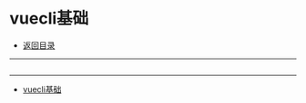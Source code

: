 # vuecli基础

- [返回目录](./README.md)

---

<section class="img-flex-box" >
  <section><img class="lazy-image" data-src="../../images/webfront/vuecli/vuecli-0004.png" alt=""></section>
  <section><img class="lazy-image" data-src="../../images/webfront/vuecli/vuecli-0005.png" alt=""></section>
  <section><img class="lazy-image" data-src="../../images/webfront/vuecli/vuecli-0006.png" alt=""></section>
  <section><img class="lazy-image" data-src="../../images/webfront/vuecli/vuecli-0007.png" alt=""></section>
  <section><img class="lazy-image" data-src="../../images/webfront/vuecli/vuecli-0008.png" alt=""></section>
  <section><img class="lazy-image" data-src="../../images/webfront/vuecli/vuecli-0009.png" alt=""></section>
  <section><img class="lazy-image" data-src="../../images/webfront/vuecli/vuecli-0010.png" alt=""></section>
  <section><img class="lazy-image" data-src="../../images/webfront/vuecli/vuecli-0011.png" alt=""></section>
  <section><img class="lazy-image" data-src="../../images/webfront/vuecli/vuecli-0012.png" alt=""></section>
  <section><img class="lazy-image" data-src="../../images/webfront/vuecli/vuecli-0013.png" alt=""></section>
</section>

---

- [vuecli基础](#vuecli基础)

<!-- js处理背景和css样式 -->
<script type="module" src="/js/github.js"></script>

